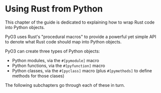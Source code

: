 # Using Rust from Python

This chapter of the guide is dedicated to explaining how to wrap Rust code into Python objects.

PyO3 uses Rust's "procedural macros" to provide a powerful yet simple API to denote what Rust code should map into Python objects.

PyO3 can create three types of Python objects:

- Python modules, via the `#[pymodule]` macro
- Python functions, via the `#[pyfunction]` macro
- Python classes, via the `#[pyclass]` macro (plus `#[pymethods]` to define methods for those clases)

The following subchapters go through each of these in turn.
